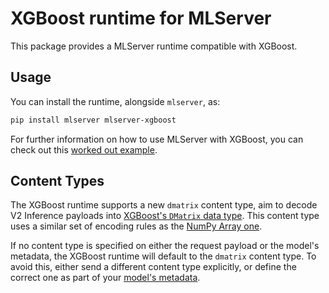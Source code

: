 # XGBoost runtime for MLServer

This package provides a MLServer runtime compatible with XGBoost.

## Usage

You can install the runtime, alongside `mlserver`, as:

```bash
pip install mlserver mlserver-xgboost
```

For further information on how to use MLServer with XGBoost, you can check out
this [worked out example](../../docs/examples/xgboost/README.md).

## Content Types

The XGBoost runtime supports a new `dmatrix` content type, aim to decode V2
Inference payloads into [XGBoost's `DMatrix` data
type](https://xgboost.readthedocs.io/en/stable/python/python_api.html#xgboost.DMatrix).
This content type uses a similar set of encoding rules as the [NumPy Array
one](../../docs/user-guide/content-type).

If no content type is specified on either the request payload or the model's
metadata, the XGBoost runtime will default to the `dmatrix` content type.
To avoid this, either send a different content type explicitly, or define the
correct one as part of your [model's
metadata](../../docs/reference/model-settings).
